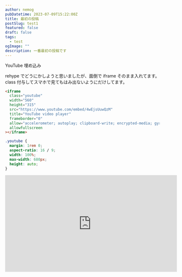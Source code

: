 ```yaml
---
author: nemog
pubDatetime: 2023-07-09T15:22:00Z
title: 最初の投稿
postSlug: test1
featured: false
draft: false
tags:
  - test
ogImage: ""
description: 一番最初の投稿です
---
```


YouTube 埋め込み

rehype でどうにかしようと思いましたが、面倒で iframe そのまま入れてます。
class 付与してスマホで見てもはみ出ないようにだけしてます。

```html
<iframe
  class="youtube"
  width="560"
  height="315"
  src="https://www.youtube.com/embed/4wEjsUuwQzM"
  title="YouTube video player"
  frameborder="0"
  allow="accelerometer; autoplay; clipboard-write; encrypted-media; gyroscope; picture-in-picture; web-share"
  allowfullscreen
></iframe>
```

```css
.youtube {
  margin: 1rem 0;
  aspect-ratio: 16 / 9;
  width: 100%;
  max-width: 680px;
  height: auto;
}
```

<iframe
  class="youtube"
  width="560"
  height="315"
  src="https://www.youtube.com/embed/4wEjsUuwQzM"
  title="YouTube video player"
  frameborder="0"
  allow="accelerometer; autoplay; clipboard-write; encrypted-media; gyroscope; picture-in-picture; web-share"
  allowfullscreen
></iframe>
